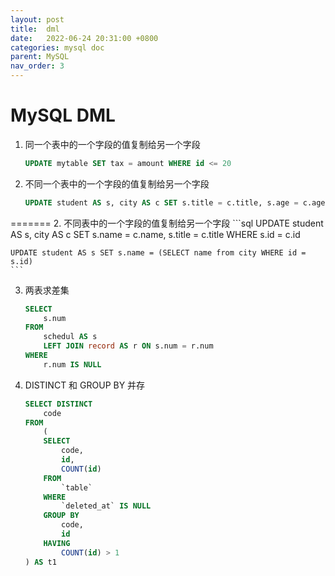 ```yaml
---
layout: post
title:  dml
date:   2022-06-24 20:31:00 +0800
categories: mysql doc
parent: MySQL
nav_order: 3
---
```



# MySQL DML

1. 同一个表中的一个字段的值复制给另一个字段
	```sql
	UPDATE mytable SET tax = amount WHERE id <= 20
	```

2. 不同一个表中的一个字段的值复制给另一个字段
    ```sql
    UPDATE student AS s, city AS c SET s.title = c.title, s.age = c.age WHERE s.id = c.id
    ```
=======
2. 不同表中的一个字段的值复制给另一个字段
	```sql
	UPDATE student AS s, city AS c SET s.name = c.name, s.title = c.title WHERE s.id = c.id

	UPDATE student AS s SET s.name = (SELECT name from city WHERE id = s.id)
	```

3. 两表求差集
	```sql
	SELECT
		s.num 
	FROM
		schedul AS s
		LEFT JOIN record AS r ON s.num = r.num 
	WHERE
		r.num IS NULL 
	```

4. DISTINCT 和 GROUP BY 并存
	```sql
	SELECT DISTINCT
	    code
	FROM
	    (
	    SELECT
	        code,
	        id,
	        COUNT(id)
	    FROM
	        `table`
	    WHERE
	        `deleted_at` IS NULL
	    GROUP BY
	        code,
	        id
	    HAVING
	        COUNT(id) > 1
	) AS t1
	```
